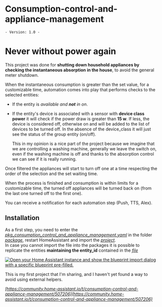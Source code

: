 # Consumption-control-and-appliance-management

`- Version: 1.0 -` </h1>
# Never without power again
This project was done for **shutting down household appliances by checking the instantaneous absorption in the house**, to avoid the general meter shutdown.

When the instantaneous consumption is greater than the set value, for a customizable time, automation comes into play that performs checks to the selected entities:
- If the entity is *available and **not** in on*.  
- If the entity's device is associated with a sensor with **device class power** it will check if the power draw is greater than **15 w**. If less, the device is considered off, otherwise on and will be added to the list of devices to be turned off.  In the absence of the device_class it will just see the status of the group entity (on/off).

	This in my opinion is a nice part of the project because we imagine that we are controlling a washing machine, generally we leave the switch on, even if the washing machine is off and thanks to the absorption control we can see if it is really running. 

Once filtered the appliances will start to turn off one at a time respecting the order of the selection and the set waiting time.
 
 When the process is finished and consumption is within limits for a customizable time, the turned off appliances will be turned back on (from the last one turned off to the first one).  


You can receive a notification for each automation step (Push, TTS, Alex).  
  
## Installation
As a first step, you need to enter the <i>[pkg_consumption_control_and_appliance_management.yaml](https://github.com/marco-hacs/Consumption-control-and-appliance-management/blob/main/pkg_consumption_control_and_appliance_management.yaml)</i> in the folder <i>[package](https://www.home-assistant.io/docs/configuration/packages/)</i>, restart HomeAssistant and import the <i>[project](https://github.com/marco-hacs/Consumption-control-and-appliance-management/blob/main/consumption_control_and_appliance_management.yaml)</i>.  
In case you cannot import the file into the packages it is possible to replicate the entities **maintaining the entity_id** contained in the <i>[file](https://github.com/marco-hacs/Consumption-control-and-appliance-management/blob/main/pkg_consumption_control_and_appliance_management.yaml)</i>
  
<a href="https://my.home-assistant.io/redirect/blueprint_import/?blueprint_url=https%3A%2F%2Fgithub.com%2Fmarco-hacs%2FConsumption-control-and-appliance-management%2Fblob%2Fmain%2Fconsumption_control_and_appliance_management.yaml" target="_blank"><img src="https://my.home-assistant.io/badges/blueprint_import.svg" alt="Open your Home Assistant instance and show the blueprint import dialog with a specific blueprint pre-filled." /></a>
  
This is my first project that I'm sharing, and I haven't yet found a way to avoid using external helpers.

<i>[https://community.home-assistant.io/t/consumption-control-and-appliance-management/507206](https://community.home-assistant.io/t/consumption-control-and-appliance-management/507206)</i>
